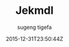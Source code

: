 ---
title: "Jekmdl"
github: https://github.com/tigefa4u/jekmdl
demo: http://tigefa4u.github.io/jekmdl/
author: sugeng tigefa
draft: true
ssg:
  - Jekyll
cms:
  - No Cms
date: 2015-12-31T23:50:44Z
github_branch: gh-pages
---